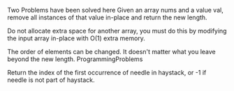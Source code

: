Two Problems have been solved here
Given an array nums and a value val, remove all instances of that value in-place and return the new length.

Do not allocate extra space for another array, you must do this by modifying the input array in-place with O(1) extra memory.

The order of elements can be changed. It doesn't matter what you leave beyond the new length.
ProgrammingProblems


Return the index of the first occurrence of needle in haystack, or -1 if needle is not part of haystack.
